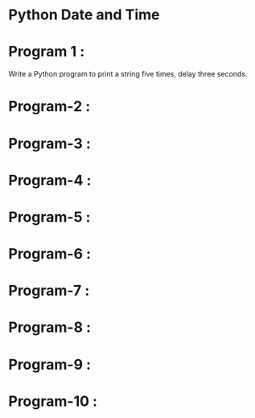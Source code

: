 # Python Date and Time

# Program 1 :
   Write a Python program to print a string five times, delay three seconds.


# Program-2 : 

# Program-3 :

# Program-4 :

# Program-5 :  

# Program-6 : 

# Program-7 :

# Program-8 :

# Program-9 :

# Program-10 :
